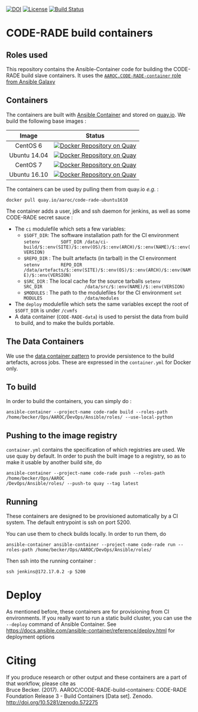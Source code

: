 [![DOI](https://zenodo.org/badge/73183766.svg)](https://zenodo.org/badge/latestdoi/73183766)
 [![License](https://img.shields.io/badge/License-Apache%202.0-blue.svg)](https://opensource.org/licenses/Apache-2.0) [![Build Status](https://travis-ci.org/AAROC/CODE-RADE-build-containers.svg?branch=master)](https://travis-ci.org/AAROC/CODE-RADE-build-containers)

# CODE-RADE build containers

## Roles used
This repository contains the Ansible-Container code for building the CODE-RADE build slave containers. It uses the [`AAROC.CODE-RADE-container` role from Ansible Galaxy](https://galaxy.ansible.com/AAROC/CODE-RADE-container)

## Containers

The containers are built with [Ansible Container](http://docs.ansible.com/ansible-container) and stored on [quay.io](https://quay.io). We build  the following base images :

| Image | Status |
| :---------:| :---------:|
| CentOS 6 |  [![Docker Repository on Quay](https://quay.io/repository/aaroc/code-rade-centos6/status "Docker Repository on Quay")](https://quay.io/repository/aaroc/code-rade-centos6) |
| Ubuntu 14.04 | [![Docker Repository on Quay](https://quay.io/repository/aaroc/code-rade-ubuntu1404/status "Docker Repository on Quay")](https://quay.io/repository/aaroc/code-rade-ubuntu1404) |
| CentOS 7 | [![Docker Repository on Quay](https://quay.io/repository/aaroc/code-rade-centos7/status "Docker Repository on Quay")](https://quay.io/repository/aaroc/code-rade-centos7) |
| Ubuntu 16.10 | [![Docker Repository on Quay](https://quay.io/repository/aaroc/code-rade-ubuntu1610/status "Docker Repository on Quay")](https://quay.io/repository/aaroc/code-rade-ubuntu1610) |

The containers can be used by pulling them from quay.io _e.g._ :

```
docker pull quay.io/aaroc/code-rade-ubuntu1610
```

The container adds a user, jdk and ssh daemon for jenkins, as well as some CODE-RADE secret sauce :

  * The `ci` modulefile which sets a few variables:
    * `$SOFT_DIR`: The software installation path for the CI environment
      `setenv        SOFT_DIR /data/ci-build/$::env(SITE)/$::env(OS)/$::env(ARCH)/$::env(NAME)/$::env(VERSION)`
    * `$REPO_DIR` : The built artefacts (in tarball) in the CI environment
      `setenv        REPO_DIR               /data/artefacts/$::env(SITE)/$::env(OS)/$::env(ARCH)/$::env(NAME)/$::env(VERSION)`
    * `$SRC_DIR` : The local cache for the source tarballs
      `setenv        SRC_DIR                /data/src/$::env(NAME)/$::env(VERSION)`
    * `$MODULES` : The path to the modulefiles for the CI environment
      `set           MODULES                /data/modules`
  * The `deploy` modulefile which sets the same variables except the root of `$SOFT_DIR` is under `/cvmfs`
  * A data container (`CODE-RADE-data`) is used to persist the data from build to build, and to make the builds portable.

## The Data Containers

We use the [data container pattern](https://docs.docker.com/engine/tutorials/dockervolumes/#/data-volumes) to provide persistence to the build artefacts, across jobs.  These are expressed in the `container.yml` for Docker only.

## To build

In order to build the containers, you can simply do :

```
ansible-container --project-name code-rade build --roles-path /home/becker/Ops/AAROC/DevOps/Ansible/roles/ --use-local-python
```

## Pushing to the image registry

`container.yml` contains the specification of which registries are used. We use quay by default. In order to push the built image to a registry, so as to make it usable by another build site, do

```
ansible-container --project-name code-rade push --roles-path /home/becker/Ops/AAROC
/DevOps/Ansible/roles/ --push-to quay --tag latest
```

## Running

These containers are designed to be provisioned automatically by a CI system. The default entrypoint is ssh on port 5200.

You can use them to check builds locally. In order to run them, do

```
ansible-container ansible-container --project-name code-rade run --roles-path /home/becker/Ops/AAROC/DevOps/Ansible/roles/
```

Then ssh into the running container :

```
ssh jenkins@172.17.0.2 -p 5200
```

# Deploy

As mentioned before, these containers are for provisioning from CI environments. If you really want to run a static build cluster, you can use the `--deploy` command of Ansible Container. See https://docs.ansible.com/ansible-container/reference/deploy.html for deployment options

# Citing

If you produce research or other output and these containers are a part of that workflow, please cite as  
Bruce Becker. (2017). AAROC/CODE-RADE-build-containers: CODE-RADE Foundation Release 3 - Build Containers [Data set]. Zenodo. http://doi.org/10.5281/zenodo.572275
